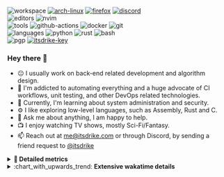![workspace](https://img.shields.io/static/v1?label=&message=workspace:&color=555&style=flat-square)
[![arch-linux](https://img.shields.io/static/v1?logo=arch-linux&label=&message=Arch%20Linux&color=111&logoColor=AAA&style=flat-square)](https://archlinux.org)
[![firefox](https://img.shields.io/static/v1?logo=firefox-browser&label=&message=Firefox&color=111&logoColor=AAA&style=flat-square)](https://mozilla.org/en-US/firefox/)
[![discord](https://img.shields.io/static/v1?logo=discord&label=&message=Discord&color=111&logoColor=AAA&style=flat-square)](https://discord.gg/zmQ3NcSY)
<br>
![editors](https://img.shields.io/static/v1?label=&message=editors:&color=555&style=flat-square)
![nvim](https://img.shields.io/static/v1?logo=neovim&label=&message=NeoVim&color=111&logoColor=AAA&style=flat-square)
<br>
![tools](https://img.shields.io/static/v1?label=&message=tools:&color=555&style=flat-square)
![github-actions](https://img.shields.io/static/v1?logo=github-actions&label=&message=github%20actions&color=111&logoColor=AAA&style=flat-square)
![docker](https://img.shields.io/static/v1?logo=docker&label=&message=docker&color=111&logoColor=AAA&style=flat-square)
![git](https://img.shields.io/static/v1?logo=git&label=&message=git&color=111&logoColor=AAA&style=flat-square)
<br>
![languages](https://img.shields.io/static/v1?label=&message=languages:&color=555&style=flat-square)
![python](https://img.shields.io/static/v1?logo=python&label=&message=python&color=111&logoColor=AAA&style=flat-square&link=)
![rust](https://img.shields.io/static/v1?logo=rust&label=&message=rust&color=111&logoColor=AAA&style=flat-square)
![bash](https://img.shields.io/static/v1?logo=gnu-bash&label=&message=bash&color=111&logoColor=AAA&style=flat-square)
<br>
![pgp](https://img.shields.io/static/v1?label=&message=pgp:&color=555&style=flat-square)
[![itsdrike-key](https://img.shields.io/static/v1?logo=gnuprivacyguard&label=&message=0xFA2745890B7048C0&color=111&logoColor=AAA&style=flat-square)](https://s.itsdrike.com/pgp)

<!-- Load profile visitor count, but don't display it, keep it as a private stat, no need to show off (888)-->
[](https://visitor-badge.glitch.me/badge?page_id=ItsDrike.ItsDrike)

### Hey there 👋

- :neutral_face: I usually work on back-end related development and algorithm design.
- :man: I'm addicted to automating everything and a huge advocate of CI workflows, unit testing, and other DevOps related technologies.
- :seedling: Currently, I'm learning about system administration and security.
- :gear: I like exploring low-level languages, such as Assembly, Rust and C.
- :speech_balloon: Ask me about anything, I am happy to help.
- :tv: I enjoy watching TV shows, mostly Sci-Fi/Fantasy.
- :mailbox: Reach out at [me@itsdrike.com](mailto:me@itsdrike.com) or through Discord, by sending a friend request to [@itsdrike](https://s.itsdrike.com/discord)

<details>
 <summary> <b>📌 Detailed metrics</b></summary>
 
 <table>
  <tr>
    <th>🙋 Profile Details</th>
    <th>🧮 Repositories traffic</th>
  </tr>
  <tr>
   <td>
     <img alt="" width="400" src="https://github.com/ItsDrike/ItsDrike/blob/master/metrics/profile.svg">
   </td>
   <td>
     <img alt="" width="400" src="https://github.com/ItsDrike/ItsDrike/blob/master/metrics/repositories.svg">
   </td>
  </tr>
  <tr>
    <th>📅 Isometric commit calendar</th>
    <th>🈷️ Most used languages</th>
  </tr>
  <tr>
    <td align="center">
      <img alt="" width="400" src="https://github.com/ItsDrike/ItsDrike/blob/master/metrics/isocalendar.svg">
    </td>
    <td>
      <img alt="" width="400" src="https://github.com/ItsDrike/ItsDrike/blob/master/metrics/languages.svg">
    </td>
  </tr>
  <tr>
   <th>♐ Code snippet of the day</th>
   <th>🌟 Recently starred repositories</th>
  </tr>
  <tr>
   <td align="center">
    <img alt="" width="400" src="https://github.com/ItsDrike/ItsDrike/blob/master/metrics/code_snippet.svg">
   </td>
   <td align="center">
    <img alt="" width="400" src="https://github.com/ItsDrike/ItsDrike/blob/master/metrics/starred_repos.svg">
   </td>
  </tr>
  <tr>
    <th>💡 Coding habits</th>
    <th>⏰ WakaTime plugin</th>
  </tr>
  <tr>
   <td align="center">
    <img alt="" width="400" src="https://github.com/ItsDrike/ItsDrike/blob/master/metrics/habits.svg">
   </td>
   <td align="center">
     <img alt="" width="400" src="https://github.com/ItsDrike/ItsDrike/blob/master/metrics/wakatime.svg">
   </td>
  </tr>
 </table>
</details>

<details>
 <summary>:chart_with_upwards_trend: <b>Extensive wakatime details</b></summary>
 
<!--START_SECTION:waka-->
![Code Time](http://img.shields.io/badge/Code%20Time-5%2C731%20hrs%2040%20mins-blue)

**I'm a Night 🦉** 

```text
🌞 Morning                1039 commits        ██░░░░░░░░░░░░░░░░░░░░░░░   07.53 % 
🌆 Daytime                4363 commits        ████████░░░░░░░░░░░░░░░░░   31.63 % 
🌃 Evening                5458 commits        ██████████░░░░░░░░░░░░░░░   39.57 % 
🌙 Night                  2934 commits        █████░░░░░░░░░░░░░░░░░░░░   21.27 % 
```
📅 **I'm Most Productive on Monday** 

```text
Monday                   2453 commits        ████░░░░░░░░░░░░░░░░░░░░░   17.78 % 
Tuesday                  1929 commits        ███░░░░░░░░░░░░░░░░░░░░░░   13.98 % 
Wednesday                2178 commits        ████░░░░░░░░░░░░░░░░░░░░░   15.79 % 
Thursday                 1871 commits        ███░░░░░░░░░░░░░░░░░░░░░░   13.56 % 
Friday                   1611 commits        ███░░░░░░░░░░░░░░░░░░░░░░   11.68 % 
Saturday                 1657 commits        ███░░░░░░░░░░░░░░░░░░░░░░   12.01 % 
Sunday                   2095 commits        ████░░░░░░░░░░░░░░░░░░░░░   15.19 % 
```


📊 **This Week I Spent My Time On** 

```text
💬 Programming Languages: 
Python                   14 hrs 2 mins       █████████████████████░░░░   83.69 % 
JSON                     57 mins             █░░░░░░░░░░░░░░░░░░░░░░░░   05.75 % 
YAML                     42 mins             █░░░░░░░░░░░░░░░░░░░░░░░░   04.23 % 
Markdown                 29 mins             █░░░░░░░░░░░░░░░░░░░░░░░░   02.94 % 
Git                      10 mins             ░░░░░░░░░░░░░░░░░░░░░░░░░   01.09 % 

🔥 Editors: 
Neovim                   16 hrs 47 mins      █████████████████████████   100.00 % 

💻 Operating System: 
Linux                    16 hrs 47 mins      █████████████████████████   100.00 % 
```

**I Mostly Code in Python** 

```text
Python                   54 repos            ████████████████░░░░░░░░░   62.07 % 
TypeScript               6 repos             ██░░░░░░░░░░░░░░░░░░░░░░░   06.90 % 
C#                       3 repos             █░░░░░░░░░░░░░░░░░░░░░░░░   03.45 % 
Zig                      1 repo              ░░░░░░░░░░░░░░░░░░░░░░░░░   01.15 % 
GDScript                 1 repo              ░░░░░░░░░░░░░░░░░░░░░░░░░   01.15 % 
```




 Last Updated on 20/08/2025 02:07:44 UTC
<!--END_SECTION:waka-->

</details>

